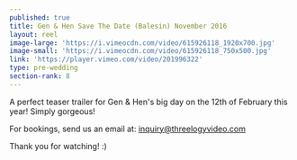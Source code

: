 ```yaml
---
published: true
title: Gen & Hen Save The Date (Balesin) November 2016
layout: reel
image-large: 'https://i.vimeocdn.com/video/615926118_1920x700.jpg'
image-small: 'https://i.vimeocdn.com/video/615926118_750x500.jpg'
link: 'https://player.vimeo.com/video/201996322'
type: pre-wedding
section-rank: 8
---
```

A perfect teaser trailer for Gen & Hen's big day on the 12th of February this year! Simply gorgeous!

For bookings, send us an email at: inquiry@threelogyvideo.com

Thank you for watching! :)
